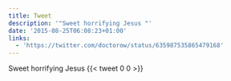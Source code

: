 ```yaml
---
title: Tweet
description: '"Sweet horrifying Jesus "'
date: '2015-08-25T06:08:23+01:00'
links:
  - 'https://twitter.com/doctorow/status/635987535865479168'
---
```

Sweet horrifying Jesus 
      {{< tweet 0 0 >}}
    
